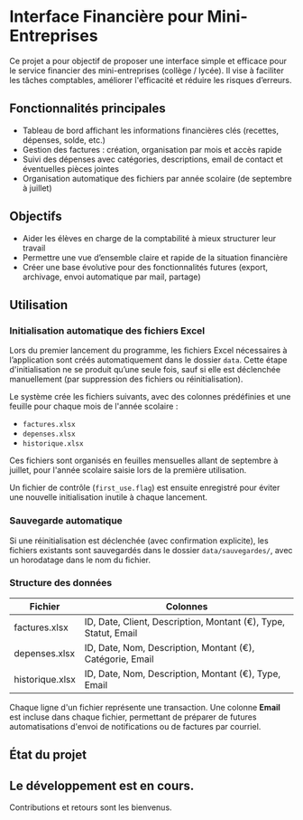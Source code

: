 # Interface Financière pour Mini-Entreprises

Ce projet a pour objectif de proposer une interface simple et efficace pour le service financier des mini-entreprises (collège / lycée). Il vise à faciliter les tâches comptables, améliorer l'efficacité et réduire les risques d’erreurs.

## Fonctionnalités principales

- Tableau de bord affichant les informations financières clés (recettes, dépenses, solde, etc.)
- Gestion des factures : création, organisation par mois et accès rapide
- Suivi des dépenses avec catégories, descriptions, email de contact et éventuelles pièces jointes
- Organisation automatique des fichiers par année scolaire (de septembre à juillet)

## Objectifs

- Aider les élèves en charge de la comptabilité à mieux structurer leur travail
- Permettre une vue d’ensemble claire et rapide de la situation financière
- Créer une base évolutive pour des fonctionnalités futures (export, archivage, envoi automatique par mail, partage)

## Utilisation

### Initialisation automatique des fichiers Excel

Lors du premier lancement du programme, les fichiers Excel nécessaires à l’application sont créés automatiquement dans le dossier `data`. Cette étape d'initialisation ne se produit qu’une seule fois, sauf si elle est déclenchée manuellement (par suppression des fichiers ou réinitialisation).

Le système crée les fichiers suivants, avec des colonnes prédéfinies et une feuille pour chaque mois de l'année scolaire :

- `factures.xlsx`
- `depenses.xlsx`
- `historique.xlsx`

Ces fichiers sont organisés en feuilles mensuelles allant de septembre à juillet, pour l'année scolaire saisie lors de la première utilisation.

Un fichier de contrôle (`first_use.flag`) est ensuite enregistré pour éviter une nouvelle initialisation inutile à chaque lancement.

### Sauvegarde automatique

Si une réinitialisation est déclenchée (avec confirmation explicite), les fichiers existants sont sauvegardés dans le dossier `data/sauvegardes/`, avec un horodatage dans le nom du fichier.

### Structure des données

| Fichier           | Colonnes                                                                 |
|-------------------|--------------------------------------------------------------------------|
| factures.xlsx     | ID, Date, Client, Description, Montant (€), Type, Statut, Email         |
| depenses.xlsx     | ID, Date, Nom, Description, Montant (€), Catégorie, Email               |
| historique.xlsx   | ID, Date, Nom, Description, Montant (€), Type, Email                    |

Chaque ligne d'un fichier représente une transaction. Une colonne **Email** est incluse dans chaque fichier, permettant de préparer de futures automatisations d'envoi de notifications ou de factures par courriel.

## État du projet

Le développement est en cours. 
---

Contributions et retours sont les bienvenus.
